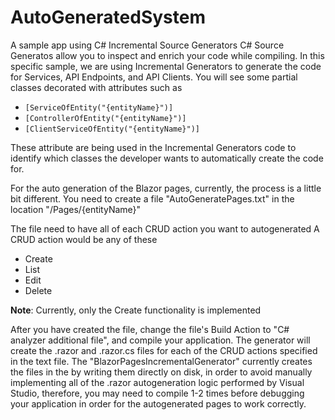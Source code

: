# AutoGeneratedSystem
A sample app using C# Incremental Source Generators
C# Source Generatos allow you to inspect and enrich your code while compiling.
In this specific sample, we are using Incremental Generators to generate the code for Services, API Endpoints, and API Clients.
You will see some partial classes decorated with attributes such as
* `[ServiceOfEntity("{entityName}")]`
* `[ControllerOfEntity("{entityName}")]`
* `[ClientServiceOfEntity("{entityName}")]`

These attribute are being used in the Incremental Generators code to identify which classes the developer wants to automatically create the code for.

For the auto generation of the Blazor pages, currently, the process is a little bit different.
You need to create a file "AutoGeneratePages.txt" in the location
"/Pages/{entityName}"

The file need to have all of each CRUD action you want to autogenerated
A CRUD action would be any of these
* Create
* List
* Edit
* Delete

**Note**: Currently, only the Create functionality is implemented

After you have created the file, change the file's Build Action to "C# analyzer additional file", and compile your application.
The generator will create the .razor and .razor.cs files for each of the CRUD actions specified in the text file.
The "BlazorPagesIncrementalGenerator" currently creates the files in the by writing them directly on disk, in order to avoid manually implementing 
all of the .razor autogeneration logic performed by Visual Studio, therefore, you may need to compile 1-2 times before debugging your application in order for the
autogenerated pages to work correctly.
